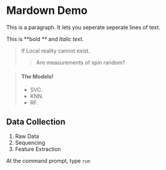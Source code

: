 # Mardown Demo

<p> This is a paragraph.  
It lets you seperate seperate lines of text.</p>

This is **bold ** and *Italic text.*

> If Local reality cannot exist.
>
>> Are measurements of spin random?


> #### The Models!
>
> - SVC.
> - KNN.
> - RF.

## Data Collection

1. Raw Data
2. Sequencing
3. Feature Extraction

At the command prompt, type `run`
